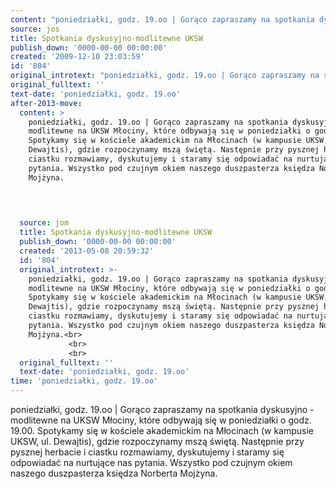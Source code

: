 ```yaml
---
content: "poniedziałki, godz. 19.oo | Gorąco zapraszamy na spotkania dyskusyjno - modlitewne na UKSW Młociny, które odbywają się w poniedziałki o godz. 19.00. Spotykamy się w kościele akademickim na Młocinach (w kampusie UKSW, ul. Dewajtis), gdzie rozpoczynamy mszą świętą. Następnie przy pysznej herbacie i ciastku rozmawiamy, dyskutujemy i staramy się odpowiadać na nurtujące nas pytania. Wszystko pod czujnym okiem naszego duszpasterza księdza Norberta Mojżyna.\n\n         \n\n         \n\n\n<!--CONTENT FROM OLD SERVER (jos before 2013): poniedziałki, godz. 19.oo | Gorąco zapraszamy na spotkania dyskusyjno - modlitewne na UKSW Młociny, które odbywają się w poniedziałki o godz. 19.00. Spotykamy się w kościele akademickim na Młocinach (w kampusie UKSW, ul. Dewajtis), gdzie rozpoczynamy mszą świętą. Następnie przy pysznej herbacie i ciastku rozmawiamy, dyskutujemy i staramy się odpowiadać na nurtujące nas pytania. Wszystko pod czujnym okiem naszego duszpasterza księdza Norberta Mojżyna.\n\r\n         \n\r\n         \n\r\n         \n-->"
source: jos
title: Spotkania dyskusyjno-modlitewne UKSW
publish_down: '0000-00-00 00:00:00'
created: '2009-12-10 23:03:59'
id: '804'
original_introtext: "poniedziałki, godz. 19.oo | Gorąco zapraszamy na spotkania dyskusyjno - modlitewne na UKSW Młociny, które odbywają się w poniedziałki o godz. 19.00. Spotykamy się w kościele akademickim na Młocinach (w kampusie UKSW, ul. Dewajtis), gdzie rozpoczynamy mszą świętą. Następnie przy pysznej herbacie i ciastku rozmawiamy, dyskutujemy i staramy się odpowiadać na nurtujące nas pytania. Wszystko pod czujnym okiem naszego duszpasterza księdza Norberta Mojżyna.<br>\r\n         <br>\r\n         <br>\r\n         "
original_fulltext: ''
text-date: 'poniedziałki, godz. 19.oo'
after-2013-move:
  content: >
    poniedziałki, godz. 19.oo | Gorąco zapraszamy na spotkania dyskusyjno -
    modlitewne na UKSW Młociny, które odbywają się w poniedziałki o godz. 19.00.
    Spotykamy się w kościele akademickim na Młocinach (w kampusie UKSW, ul.
    Dewajtis), gdzie rozpoczynamy mszą świętą. Następnie przy pysznej herbacie i
    ciastku rozmawiamy, dyskutujemy i staramy się odpowiadać na nurtujące nas
    pytania. Wszystko pod czujnym okiem naszego duszpasterza księdza Norberta
    Mojżyna.

             

             
  source: jom
  title: Spotkania dyskusyjno-modlitewne UKSW
  publish_down: '0000-00-00 00:00:00'
  created: '2013-05-08 20:59:32'
  id: '804'
  original_introtext: >-
    poniedziałki, godz. 19.oo | Gorąco zapraszamy na spotkania dyskusyjno -
    modlitewne na UKSW Młociny, które odbywają się w poniedziałki o godz. 19.00.
    Spotykamy się w kościele akademickim na Młocinach (w kampusie UKSW, ul.
    Dewajtis), gdzie rozpoczynamy mszą świętą. Następnie przy pysznej herbacie i
    ciastku rozmawiamy, dyskutujemy i staramy się odpowiadać na nurtujące nas
    pytania. Wszystko pod czujnym okiem naszego duszpasterza księdza Norberta
    Mojżyna.<br>
             <br>
             <br>
  original_fulltext: ''
  text-date: 'poniedziałki, godz. 19.oo'
time: 'poniedziałki, godz. 19.oo'
---
```

poniedziałki, godz. 19.oo | Gorąco zapraszamy na spotkania dyskusyjno - modlitewne na UKSW Młociny, które odbywają się w poniedziałki o godz. 19.00. Spotykamy się w kościele akademickim na Młocinach (w kampusie UKSW, ul. Dewajtis), gdzie rozpoczynamy mszą świętą. Następnie przy pysznej herbacie i ciastku rozmawiamy, dyskutujemy i staramy się odpowiadać na nurtujące nas pytania. Wszystko pod czujnym okiem naszego duszpasterza księdza Norberta Mojżyna.

         

         


<!--CONTENT FROM OLD SERVER (jos before 2013): poniedziałki, godz. 19.oo | Gorąco zapraszamy na spotkania dyskusyjno - modlitewne na UKSW Młociny, które odbywają się w poniedziałki o godz. 19.00. Spotykamy się w kościele akademickim na Młocinach (w kampusie UKSW, ul. Dewajtis), gdzie rozpoczynamy mszą świętą. Następnie przy pysznej herbacie i ciastku rozmawiamy, dyskutujemy i staramy się odpowiadać na nurtujące nas pytania. Wszystko pod czujnym okiem naszego duszpasterza księdza Norberta Mojżyna.

         

         

         
-->

<!--{{json:{"created_date":"2009-12-10 23:03:59","publish_down":"0000-00-00 00:00:00","id":"804"}}}-->